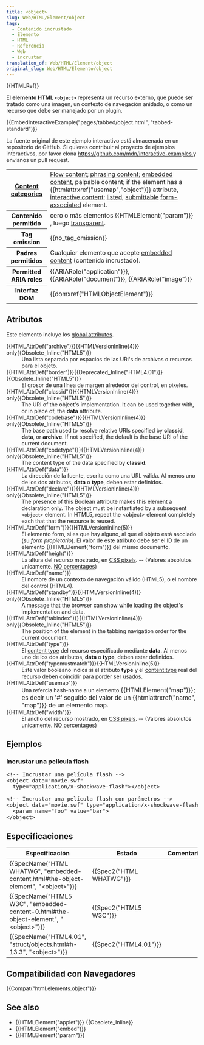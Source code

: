 ```yaml
---
title: <object>
slug: Web/HTML/Element/object
tags:
  - Contenido incrustado
  - Elemento
  - HTML
  - Referencia
  - Web
  - incrustar
translation_of: Web/HTML/Element/object
original_slug: Web/HTML/Elemento/object
---
```

<p>{{HTMLRef}}</p>

<p>El <strong>elemento HTML <code>&lt;object&gt;</code> </strong> representa un recurso externo, que puede ser tratado como una imagen, un contexto de navegación anidado, o como un recurso que debe ser manejado por un plugin.</p>

<div>{{EmbedInteractiveExample("pages/tabbed/object.html", "tabbed-standard")}}</div>

<p class="">La fuente original de este ejemplo interactivo está almacenada en un repositorio de GitHub. Si quieres contribuir al proyecto de ejemplos interactivos, por favor clona <a href="https://github.com/mdn/interactive-examples">https://github.com/mdn/interactive-examples </a> y envíanos un pull request.</p>

<table class="properties">
 <tbody>
  <tr>
   <th scope="row"><a href="/en-US/docs/Web/HTML/Content_categories">Content categories</a></th>
   <td><a href="/en-US/docs/Web/HTML/Content_categories#Flow_content">Flow content</a>; <a href="/en-US/docs/Web/HTML/Content_categories#Phrasing_content">phrasing content</a>; <a href="/en-US/docs/Web/HTML/Content_categories#Embedded_content">embedded content</a>, palpable content; if the element has a {{htmlattrxref("usemap","object")}} attribute, <a href="/en-US/docs/Web/HTML/Content_categories#Interactive_content">interactive content</a>; <a href="/en-US/docs/Web/HTML/Content_categories#Form_listed">listed</a>, <a href="/en-US/docs/Web/HTML/Content_categories#Form_submittable">submittable</a> <a href="/en-US/docs/Web/HTML/Content_categories#Form-associated_content">form-associated</a> element.</td>
  </tr>
  <tr>
   <th scope="row">Contenido permitido</th>
   <td>cero o más elementos {{HTMLElement("param")}} , luego <a href="/en-US/docs/Web/HTML/Content_categories#Transparent_content_model">transparent</a>.</td>
  </tr>
  <tr>
   <th scope="row">Tag omission</th>
   <td>{{no_tag_omission}}</td>
  </tr>
  <tr>
   <th scope="row">Padres permitidos</th>
   <td>Cualquier elemento que acepte <a href="/en-US/docs/Web/HTML/Content_categories#Embedded_content">embedded content</a> (contenido incrustado).</td>
  </tr>
  <tr>
   <th scope="row">Permitted ARIA roles</th>
   <td>{{ARIARole("application")}}, {{ARIARole("document")}}, {{ARIARole("image")}}</td>
  </tr>
  <tr>
   <th scope="row">Interfaz DOM</th>
   <td>{{domxref("HTMLObjectElement")}}</td>
  </tr>
 </tbody>
</table>

<h2 id="Atributos">Atributos</h2>

<p>Este elemento incluye los <a href="/en-US/docs/Web/HTML/Global_attributes">global attributes</a>.</p>

<dl>
 <dt>{{HTMLAttrDef("archive")}}{{HTMLVersionInline(4)}} only{{Obsolete_Inline("HTML5")}}</dt>
 <dd>Una lista separada por espacios de las URl's de archivos o recursos para el objeto.</dd>
 <dt>{{HTMLAttrDef("border")}}{{Deprecated_Inline("HTML4.01")}}{{Obsolete_Inline("HTML5")}}</dt>
 <dd>El grosor de una línea de margen alrededor del control, en pixeles.</dd>
 <dt>{{HTMLAttrDef("classid")}}{{HTMLVersionInline(4)}} only{{Obsolete_Inline("HTML5")}}</dt>
 <dd>The URI of the object's implementation. It can be used together with, or in place of, the <strong>data</strong> attribute.</dd>
 <dt>{{HTMLAttrDef("codebase")}}{{HTMLVersionInline(4)}} only{{Obsolete_Inline("HTML5")}}</dt>
 <dd>The base path used to resolve relative URIs specified by <strong>classid</strong>, <strong>data</strong>, or <strong>archive</strong>. If not specified, the default is the base URI of the current document.</dd>
 <dt>{{HTMLAttrDef("codetype")}}{{HTMLVersionInline(4)}} only{{Obsolete_Inline("HTML5")}}</dt>
 <dd>The content type of the data specified by <strong>classid</strong>.</dd>
 <dt>{{HTMLAttrDef("data")}}</dt>
 <dd>La dirección de la fuente, escrita como una URL válida. Al menos uno de los dos atributos, <strong>data</strong> o <strong>type</strong>, deben estar definidos. </dd>
 <dt>{{HTMLAttrDef("declare")}}{{HTMLVersionInline(4)}} only{{Obsolete_Inline("HTML5")}}</dt>
 <dd>The presence of this Boolean attribute makes this element a declaration only. The object must be instantiated by a subsequent <code>&lt;object&gt;</code> element. In HTML5, repeat the &lt;object&gt; element completely each that that the resource is reused.</dd>
 <dt>{{HTMLAttrDef("form")}}{{HTMLVersionInline(5)}}</dt>
 <dd>El elemento form, si es que hay alguno, al que el objeto está asociado (su <em>form propietario</em>). El valor de este atributo debe ser el ID de un elemento {{HTMLElement("form")}} del mismo documento.</dd>
 <dt>{{HTMLAttrDef("height")}}</dt>
 <dd>La altura del recurso mostrado, en <a href="https://drafts.csswg.org/css-values/#px">CSS pixels</a>. -- (Valores absolutos unicamente. <a href="https://html.spec.whatwg.org/multipage/embedded-content.html#dimension-attributes">NO percentages</a>)</dd>
 <dt>{{HTMLAttrDef("name")}}</dt>
 <dd>El nombre de un contexto de navegación válido (HTML5), o el nombre del control (HTML4).</dd>
 <dt>{{HTMLAttrDef("standby")}}{{HTMLVersionInline(4)}} only{{Obsolete_Inline("HTML5")}}</dt>
 <dd>A message that the browser can show while loading the object's implementation and data.</dd>
 <dt>{{HTMLAttrDef("tabindex")}}{{HTMLVersionInline(4)}} only{{Obsolete_Inline("HTML5")}}</dt>
 <dd>The position of the element in the tabbing navigation order for the current document.</dd>
 <dt>{{HTMLAttrDef("type")}}</dt>
 <dd>El <a href="/en-US/docs/Glossary/Content_type">content type</a>  del recurso especificado mediante <strong>data</strong>. Al menos uno de los dos atributos, <strong>data</strong> o <strong>type</strong>, deben estar definidos. </dd>
 <dt>{{HTMLAttrDef("typemustmatch")}}{{HTMLVersionInline(5)}}</dt>
 <dd>Este valor booleano indica si el atributo <strong>type</strong> y el <a href="/en-US/docs/Glossary/Content_type">content type</a> real del recurso deben coincidir para porder ser usados.</dd>
 <dt>{{HTMLAttrDef("usemap")}}</dt>
 <dd>Una refercia hash-name a un elemento <span style="font-size: 1rem; letter-spacing: -0.00278rem;">{{HTMLElement("map")}}; es decir un '#' seguido del valor de un {{htmlattrxref("name", "map")}} de un elemento map.</span></dd>
 <dt>{{HTMLAttrDef("width")}}</dt>
 <dd>El ancho del recurso mostrado, en  <a href="https://drafts.csswg.org/css-values/#px">CSS pixels</a>. -- (Valores absolutos unicamente. <a href="https://html.spec.whatwg.org/multipage/embedded-content.html#dimension-attributes">NO percentages</a>)</dd>
</dl>

<h2 id="Ejemplos">Ejemplos</h2>

<h3 id="Incrustar_una_película_flash">Incrustar una película flash</h3>

<pre class="brush: html">&lt;!-- Incrustar una película flash --&gt;
&lt;object data="movie.swf"
  type="application/x-shockwave-flash"&gt;&lt;/object&gt;

&lt;!-- Incrustar una película flash con parámetros --&gt;
&lt;object data="movie.swf" type="application/x-shockwave-flash"&gt;
  &lt;param name="foo" value="bar"&gt;
&lt;/object&gt;
</pre>

<h2 id="Especificaciones">Especificaciones</h2>

<table class="standard-table">
 <thead>
  <tr>
   <th scope="col">Especificación</th>
   <th scope="col">Estado</th>
   <th scope="col">Comentario</th>
  </tr>
 </thead>
 <tbody>
  <tr>
   <td>{{SpecName("HTML WHATWG", "embedded-content.html#the-object-element", "&lt;object&gt;")}}</td>
   <td>{{Spec2("HTML WHATWG")}}</td>
   <td></td>
  </tr>
  <tr>
   <td>{{SpecName("HTML5 W3C", "embedded-content-0.html#the-object-element", "&lt;object&gt;")}}</td>
   <td>{{Spec2("HTML5 W3C")}}</td>
   <td></td>
  </tr>
  <tr>
   <td>{{SpecName("HTML4.01", "struct/objects.html#h-13.3", "&lt;object&gt;")}}</td>
   <td>{{Spec2("HTML4.01")}}</td>
   <td></td>
  </tr>
 </tbody>
</table>

<h2 id="Compatibilidad_con_Navegadores">Compatibilidad con Navegadores</h2>



<p>{{Compat("html.elements.object")}}</p>

<h2 id="See_also">See also</h2>

<ul>
 <li>{{HTMLElement("applet")}} {{Obsolete_Inline}}</li>
 <li>{{HTMLElement("embed")}}</li>
 <li>{{HTMLElement("param")}}</li>
</ul>
